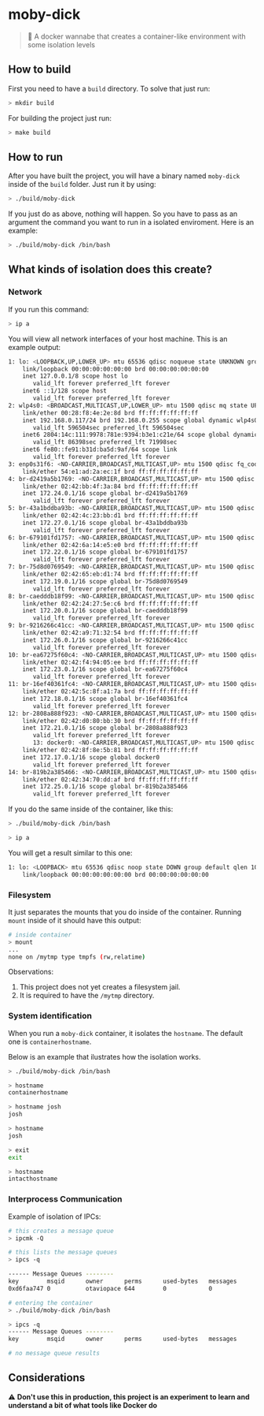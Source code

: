 # moby-dick

>:whale: A docker wannabe that creates a container-like environment with some isolation levels

## How to build

First you need to have a `build` directory. To solve that just run:

```bash
> mkdir build
```

For building the project just run:

```bash
> make build
```

## How to run

After you have built the project, you will have a binary named `moby-dick` inside of the `build` folder.
Just run it by using:

```bash
> ./build/moby-dick
```

If you just do as above, nothing will happen. So you have to pass as an argument the command you want to run in a isolated enviroment.
Here is an example:

```bash
> ./build/moby-dick /bin/bash
```

## What kinds of isolation does this create?

### Network

If you run this command:

```bash
> ip a
```

You will view all network interfaces of your host machine.
This is an example output:

```bash
1: lo: <LOOPBACK,UP,LOWER_UP> mtu 65536 qdisc noqueue state UNKNOWN group default qlen 1000
    link/loopback 00:00:00:00:00:00 brd 00:00:00:00:00:00
    inet 127.0.0.1/8 scope host lo
       valid_lft forever preferred_lft forever
    inet6 ::1/128 scope host
       valid_lft forever preferred_lft forever
2: wlp4s0: <BROADCAST,MULTICAST,UP,LOWER_UP> mtu 1500 qdisc mq state UP group default qlen 1000
    link/ether 00:28:f8:4e:2e:8d brd ff:ff:ff:ff:ff:ff
    inet 192.168.0.117/24 brd 192.168.0.255 scope global dynamic wlp4s0
       valid_lft 596504sec preferred_lft 596504sec
    inet6 2804:14c:111:9978:781e:9394:b3e1:c21e/64 scope global dynamic noprefixroute
       valid_lft 86398sec preferred_lft 71998sec
    inet6 fe80::fe91:b31d:ba5d:9af/64 scope link
       valid_lft forever preferred_lft forever
3: enp0s31f6: <NO-CARRIER,BROADCAST,MULTICAST,UP> mtu 1500 qdisc fq_codel state DOWN group default qlen 1000
    link/ether 54:e1:ad:2a:ec:1f brd ff:ff:ff:ff:ff:ff
4: br-d2419a5b1769: <NO-CARRIER,BROADCAST,MULTICAST,UP> mtu 1500 qdisc noqueue state DOWN group default
    link/ether 02:42:bb:4f:3a:84 brd ff:ff:ff:ff:ff:ff
    inet 172.24.0.1/16 scope global br-d2419a5b1769
       valid_lft forever preferred_lft forever
5: br-43a1bddba93b: <NO-CARRIER,BROADCAST,MULTICAST,UP> mtu 1500 qdisc noqueue state DOWN group default
    link/ether 02:42:4c:23:bb:d1 brd ff:ff:ff:ff:ff:ff
    inet 172.27.0.1/16 scope global br-43a1bddba93b
       valid_lft forever preferred_lft forever
6: br-679101fd1757: <NO-CARRIER,BROADCAST,MULTICAST,UP> mtu 1500 qdisc noqueue state DOWN group default
    link/ether 02:42:6a:14:e5:e0 brd ff:ff:ff:ff:ff:ff
    inet 172.22.0.1/16 scope global br-679101fd1757
       valid_lft forever preferred_lft forever
7: br-75d8d0769549: <NO-CARRIER,BROADCAST,MULTICAST,UP> mtu 1500 qdisc noqueue state DOWN group default
    link/ether 02:42:65:eb:d1:74 brd ff:ff:ff:ff:ff:ff
    inet 172.19.0.1/16 scope global br-75d8d0769549
       valid_lft forever preferred_lft forever
8: br-caedddb18f99: <NO-CARRIER,BROADCAST,MULTICAST,UP> mtu 1500 qdisc noqueue state DOWN group default
    link/ether 02:42:24:27:5e:c6 brd ff:ff:ff:ff:ff:ff
    inet 172.20.0.1/16 scope global br-caedddb18f99
       valid_lft forever preferred_lft forever
9: br-9216266c41cc: <NO-CARRIER,BROADCAST,MULTICAST,UP> mtu 1500 qdisc noqueue state DOWN group default
    link/ether 02:42:a9:71:32:54 brd ff:ff:ff:ff:ff:ff
    inet 172.26.0.1/16 scope global br-9216266c41cc
       valid_lft forever preferred_lft forever
10: br-ea67275f60c4: <NO-CARRIER,BROADCAST,MULTICAST,UP> mtu 1500 qdisc noqueue state DOWN group default
    link/ether 02:42:f4:94:05:ee brd ff:ff:ff:ff:ff:ff
    inet 172.23.0.1/16 scope global br-ea67275f60c4
       valid_lft forever preferred_lft forever
11: br-16ef40361fc4: <NO-CARRIER,BROADCAST,MULTICAST,UP> mtu 1500 qdisc noqueue state DOWN group default
    link/ether 02:42:5c:8f:a1:7a brd ff:ff:ff:ff:ff:ff
    inet 172.18.0.1/16 scope global br-16ef40361fc4
       valid_lft forever preferred_lft forever
12: br-2808a888f923: <NO-CARRIER,BROADCAST,MULTICAST,UP> mtu 1500 qdisc noqueue state DOWN group default
    link/ether 02:42:d0:80:bb:30 brd ff:ff:ff:ff:ff:ff
    inet 172.21.0.1/16 scope global br-2808a888f923
       valid_lft forever preferred_lft forever
       13: docker0: <NO-CARRIER,BROADCAST,MULTICAST,UP> mtu 1500 qdisc noqueue state DOWN group default
    link/ether 02:42:8f:8e:5b:81 brd ff:ff:ff:ff:ff:ff
    inet 172.17.0.1/16 scope global docker0
       valid_lft forever preferred_lft forever
14: br-819b2a385466: <NO-CARRIER,BROADCAST,MULTICAST,UP> mtu 1500 qdisc noqueue state DOWN group default
    link/ether 02:42:34:70:dd:af brd ff:ff:ff:ff:ff:ff
    inet 172.25.0.1/16 scope global br-819b2a385466
       valid_lft forever preferred_lft forever
```

If you do the same inside of the container, like this:

```bash
> ./build/moby-dick /bin/bash

> ip a
```

You will get a result similar to this one:

```bash
1: lo: <LOOPBACK> mtu 65536 qdisc noop state DOWN group default qlen 1000
    link/loopback 00:00:00:00:00:00 brd 00:00:00:00:00:00

```

### Filesystem

It just separates the mounts that you do inside of the container.
Running `mount` inside of it should have this output:

```bash
# inside container
> mount
...
none on /mytmp type tmpfs (rw,relatime)
```

Observations:
1. This project does not yet creates a filesystem jail.
2. It is required to have the `/mytmp` directory.


### System identification

When you run a `moby-dick` container, it isolates the `hostname`. The default one is `containerhostname`.

Below is an example that ilustrates how the isolation works.

```bash
> ./build/moby-dick /bin/bash

> hostname
containerhostname

> hostname josh
josh

> hostname
josh

> exit
exit

> hostname
intacthostname
```

### Interprocess Communication

Example of isolation of IPCs:

```bash
# this creates a message queue
> ipcmk -Q

# this lists the message queues
> ipcs -q

------ Message Queues --------
key        msqid      owner      perms      used-bytes   messages
0xd6faa747 0          otaviopace 644        0            0

# entering the container
> ./build/moby-dick /bin/bash

> ipcs -q
------ Message Queues --------
key        msqid      owner      perms      used-bytes   messages

# no message queue results
```

## Considerations

:warning: **Don't use this in production, this project is an experiment to learn and understand a bit of what tools like Docker do**
